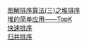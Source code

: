 
<a href="https://www.cnblogs.com/chengxiao/p/6129630.html">图解排序算法(三)之堆排序</a></br>
<a href="https://blog.csdn.net/LYJwonderful/article/details/80304660">堆的简单应用——TopK</a></br>
<a href="https://blog.csdn.net/morewindows/article/details/6684558">快速排序</a></br>
<a href="https://www.cnblogs.com/chengxiao/p/6194356.html">归并排序</a></br>
